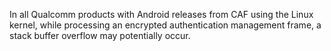 In all Qualcomm products with Android releases from CAF using the Linux kernel, while processing an encrypted authentication management frame, a stack buffer overflow may potentially occur.